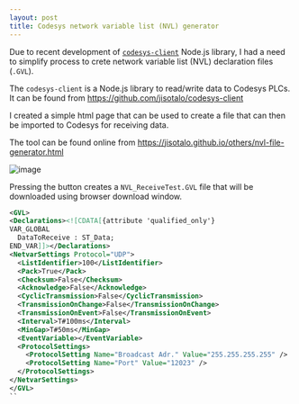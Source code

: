 ```yaml
---
layout: post
title: Codesys network variable list (NVL) generator
---
```


Due to recent development of [`codesys-client`](https://github.com/jisotalo/codesys-client) Node.js library, I had a need to simplify process to crete network variable list (NVL) declaration files (`.GVL`).

The `codesys-client` is a Node.js library to read/write data to Codesys PLCs. It can be found from https://github.com/jisotalo/codesys-client

I created a simple html page that can be used to create a file that can then be imported to Codesys for receiving data.

The tool can be found online from https://jisotalo.github.io/others/nvl-file-generator.html

![image](https://user-images.githubusercontent.com/13457157/181707384-d64eda07-782b-40ce-a4d1-48c1ef16aa9d.png)

Pressing the button creates a `NVL_ReceiveTest.GVL` file that will be downloaded using browser download window.

```xml
<GVL>
<Declarations><![CDATA[{attribute 'qualified_only'}
VAR_GLOBAL
  DataToReceive : ST_Data;
END_VAR]]></Declarations>
<NetvarSettings Protocol="UDP">
  <ListIdentifier>100</ListIdentifier>
  <Pack>True</Pack>
  <Checksum>False</Checksum>
  <Acknowledge>False</Acknowledge>
  <CyclicTransmission>False</CyclicTransmission>
  <TransmissionOnChange>False</TransmissionOnChange>
  <TransmissionOnEvent>False</TransmissionOnEvent>
  <Interval>T#100ms</Interval>
  <MinGap>T#50ms</MinGap>
  <EventVariable></EventVariable>
  <ProtocolSettings>
    <ProtocolSetting Name="Broadcast Adr." Value="255.255.255.255" />
    <ProtocolSetting Name="Port" Value="12023" />
  </ProtocolSettings>
</NetvarSettings>
</GVL>
``